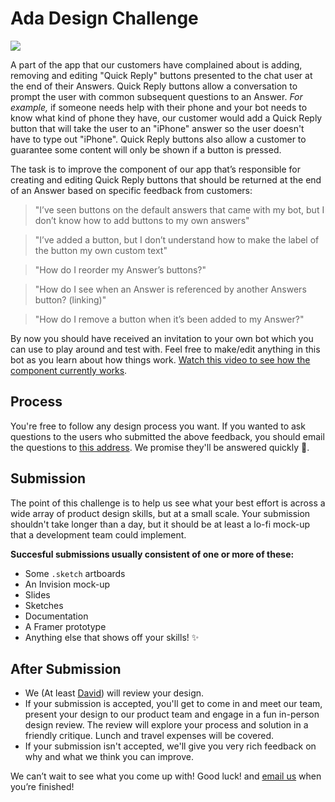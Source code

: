 # Ada Design Challenge

![](http://i.imgur.com/uGUHkZq.jpg)

A part of the app that our customers have complained about is adding, removing and editing "Quick Reply" buttons presented to the chat user at the end of their Answers. Quick Reply buttons allow a conversation to prompt the user with common subsequent questions to an Answer. _For example,_ if someone needs help with their phone and your bot needs to know what kind of phone they have, our customer would add a Quick Reply button that will take the user to an "iPhone" answer so the user doesn't have to type out "iPhone". Quick Reply buttons also allow a customer to guarantee some content will only be shown if a button is pressed.

The task is to improve the component of our app that’s responsible for creating and editing Quick Reply buttons that should be returned at the end of an Answer based on specific feedback from customers:


> "I’ve seen buttons on the default answers that came with my bot, but I don’t know how to add buttons to my own answers"


> "I’ve added a button, but I don’t understand how to make the label of the button my own custom text"


> "How do I reorder my Answer’s buttons?"


> "How do I see when an Answer is referenced by another Answers button? (linking)"


> "How do I remove a button when it’s been added to my Answer?"


By now you should have received an invitation to your own bot which you can use to play around and test with. Feel free to make/edit anything in this bot as you learn about how things work. [Watch this video to see how the component currently works](
https://www.dropbox.com/s/rsclkwt4cxwdwxe/Buttons.mp4?dl=0).

## Process
You're free to follow any design process you want. If you wanted to ask questions to the users who submitted the above feedback, you should email the questions to [this address](mailto:david@ada.support?subject=Challenge). We promise they'll be answered quickly 🙌.

## Submission
The point of this challenge is to help us see what your best effort is across a wide array of product design skills, but at a small scale. Your submission shouldn't take longer than a day, but it should be at least a lo-fi mock-up that a development team could implement.

**Succesful submissions usually consistent of one or more of these:**
- Some `.sketch` artboards
- An Invision mock-up
- Slides
- Sketches
- Documentation
- A Framer prototype
- Anything else that shows off your skills! ✨

## After Submission
- We (At least [David](https://twitter.com/davehariri)) will review your design.
- If your submission is accepted, you'll get to come in and meet our team, present your design to our product team and engage in a fun in-person design review. The review will explore your process and solution in a friendly critique. Lunch and travel expenses will be covered.
- If your submission isn't accepted, we'll give you very rich feedback on why and what we think you can improve.

We can’t wait to see what you come up with! Good luck! and [email us](mailto:david@ada.support) when you’re finished!

